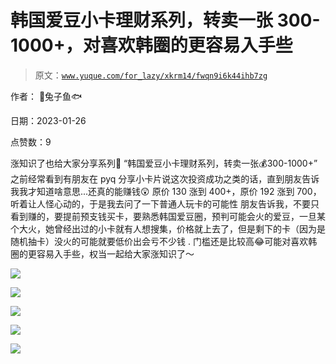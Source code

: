 # 韩国爱豆小卡理财系列，转卖一张 300-1000+，对喜欢韩圈的更容易入手些

> 原文：[`www.yuque.com/for_lazy/xkrm14/fwqn9i6k44ihb7zg`](https://www.yuque.com/for_lazy/xkrm14/fwqn9i6k44ihb7zg)

作者： 🐰兔子鱼🐟 

日期：2023-01-26 

点赞数：9 

涨知识了也给大家分享系列🤨 “韩国爱豆小卡理财系列，转卖一张💰300-1000+” 之前经常看到有朋友在 pyq 分享小卡片说这次投资成功之类的话，直到朋友告诉我我才知道啥意思...还真的能赚钱😲 原价 130 涨到 400+，原价 192 涨到 700，听着让人怪心动的，于是我去问了一下普通人玩卡的可能性 朋友告诉我，不要只看到赚的，要提前预支钱买卡，要熟悉韩国爱豆圈，预判可能会火的爱豆，一旦某个大火，她曾经出过的小卡就有人想搜集，价格就上去了，但是剩下的卡（因为是随机抽卡）没火的可能就要低价出会亏不少钱 . 门槛还是比较高😂可能对喜欢韩圈的更容易入手些，权当一起给大家涨知识了～ 

![](img/e951104bfa9fe81b31593bda0eeeac17.png) 

![](img/36c7b93bb8d56fc5561fa9dc159e70e4.png) 

![](img/d0bb8579f6d94996fed1c04e737be84a.png) 

![](img/7ad3643d3db07c51318c56ba4a073d3a.png) 

![](img/f10249dd6536ed387d7673cbd38a634a.png) 

